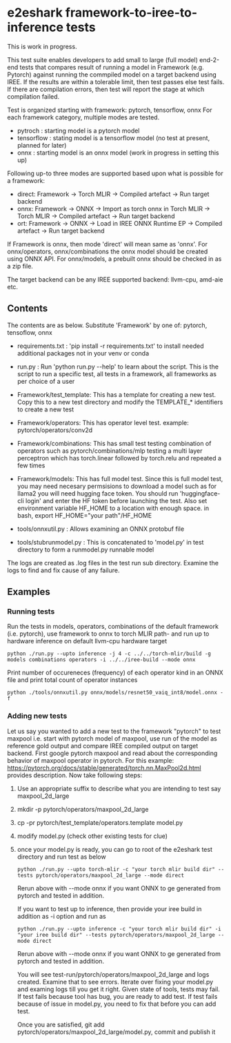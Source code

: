  # e2eshark framework-to-iree-to-inference tests

 This is work in progress.

 This test suite enables developers to add small to large (full model)
 end-2-end tests that compares result of running a model in Framework (e.g. Pytorch) 
 against running the commpiled model on a target backend using IREE. If the results 
 are within a tolerable limit, then test passes else test fails. If there are 
 compilation errors, then test will report the stage at which compilation failed.
 
 Test is organized starting with framework: pytorch, tensorflow, onnx
 For each framework category, multiple modes are tested. 

 - pytroch : starting model is a pytorch model
 - tensorflow : stating model is a tensorflow model (no test at present, planned for later)
 - onnx : starting model is an onnx model (work in progress in setting this up)
 
 Following up-to three modes are supported based upon what is possible for a framework:

 - direct: Framework -> Torch MLIR -> Compiled artefact -> Run target backend
 - onnx: Framework -> ONNX -> Import as torch onnx in Torch MLIR -> Torch MLIR -> Compiled artefact -> Run target backend
 - ort: Framework -> ONNX -> Load in IREE ONNX Runtime EP -> Compiled artefact -> Run target backend

 If Framework is onnx, then mode 'direct' will mean same as 'onnx'. For onnx/operators, onnx/combinations the onnx model should be created using ONNX API. For onnx/models, a prebuilt onnx should be checked in as a zip file.
 
 The target backend can be any IREE supported backend: llvm-cpu, amd-aie etc.

## Contents
 The contents are as below. Substitute 'Framework' by one of: pytorch, tensoflow, onnx
 - requirements.txt : 'pip install -r requirements.txt' to install needed additional packages not in your venv or conda
 - run.py : Run 'python run.py --help' to learn about the script. This is the script to run a specific
            test, all tests in a framework, all frameworks as per choice of a user
 - Framework/test_template: This has a template for creating a new test. Copy this to a new test directory
          and modify the TEMPLATE_* identifiers to create a new test
 - Framework/operators: This has operator level test. example: pytorch/operators/conv2d
 - Framework/combinations: This has small test testing combination of operators such as 
            pytorch/combinations/mlp testing a multi layer perceptron which has torch.linear 
            followed by torch.relu and repeated a few times
 - Framework/models: This has full model test. Since this is full model test, you may need necesary 
            permsisions to download a model such as for llama2 you will need hugging face token. You
            should run 'huggingface-cli login' and enter the HF token before launching the test.
            Also set environment variable HF_HOME to a location with enough space. in bash, 
            export HF_HOME="your path"/HF_HOME

 - tools/onnxutil.py : Allows examining an ONNX protobuf file
 - tools/stubrunmodel.py : This is concatenated to 'model.py' in test directory to form a runmodel.py runnable model
 
 The logs are created as .log files in the test run sub directory. Examine the logs to find and fix 
 cause of any failure.

## Examples

### Running tests

Run the tests in models, operators, combinations of the default framework (i.e. pytorch),
use framework to onnx to torch MLIR path- and run up to hardware inference on default llvm-cpu
hardware target
```
python ./run.py --upto inference -j 4 -c ../../torch-mlir/build -g models combinations operators -i ../../iree-build --mode onnx
```

Print number of occureneces (frequency) of each operator kind in an ONNX file and print 
total count of operator instances

 ```
python ./tools/onnxutil.py onnx/models/resnet50_vaiq_int8/model.onnx -f
```

### Adding new tests

Let us say you wanted to add a new test to the framework "pytorch" to test maxpool  i.e. start with
pytorch model of maxpool, use run of the model as reference gold output and compare IREE compiled
output on target backend. 
First google pytorch maxpool and read about the corresponding behavior of
maxpool operator in pytorch. For this example:
https://pytorch.org/docs/stable/generated/torch.nn.MaxPool2d.html provides description. 
Now take following steps:
1. Use an appropriate suffix to describe what you are intending to test say maxpool_2d_large
2. mkdir -p pytorch/operators/maxpool_2d_large
3. cp -pr pytorch/test_template/operators.template model.py
4. modify model.py (check other existing tests for clue)
5. once your model.py is ready, you can go to root of the e2eshark test directory and run test as below 
   ```
   python ./run.py --upto torch-mlir -c "your torch mlir build dir" --tests pytorch/operators/maxpool_2d_large --mode direct
   ```
   Rerun above with --mode onnx if you want ONNX to ge generated from pytorch and tested in addition.

   If you want to test up to inference, then provide your iree build in addition as -i option and run as

   ```
   python ./run.py --upto inference -c "your torch mlir build dir" -i "your iree build dir" --tests pytorch/operators/maxpool_2d_large --mode direct
   ```

   Rerun above with --mode onnx if you want ONNX to ge generated from pytorch and tested in addition.

   You will see test-run/pytorch/operators/maxpool_2d_large and logs created. Examine that to see errors. 
   Iterate over fixing your model.py and examing logs till you get it right. Given state of tools, tests may fail.
   If test fails because tool has bug, you are ready to add test. If test fails because of issue in model.py,
   you need to fix that before you can add test.
   
   Once you are satisfied, git add pytorch/operators/maxpool_2d_large/model.py, commit and publish it